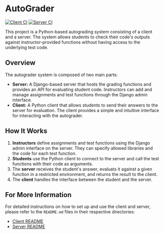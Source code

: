# AutoGrader

[![Client CI](https://github.com/azzeloof/autograder/actions/workflows/client-ci.yml/badge.svg)](https://github.com/azzeloof/autograder/actions/workflows/client-ci.yml)
[![Server CI](https://github.com/azzeloof/autograder/actions/workflows/server-ci.yml/badge.svg)](https://github.com/azzeloof/autograder/actions/workflows/server-ci.yml)

This project is a Python-based autograding system consisting of a client and a server. The system allows students to check their code's outputs against instructor-provided functions without having access to the underlying test code.

## Overview

The autograder system is composed of two main parts:

*   **Server:** A Django-based server that hosts the grading functions and provides an API for evaluating student code. Instructors can add and manage assignments and test functions through the Django admin interface.
*   **Client:** A Python client that allows students to send their answers to the server for evaluation. The client provides a simple and intuitive interface for interacting with the autograder.

## How It Works

1.  **Instructors** define assignments and test functions using the Django admin interface on the server. They can specify allowed libraries and the code for each test function.
2.  **Students** use the Python client to connect to the server and call the test functions with their code as arguments.
3.  The **server** receives the student's answer, evaluats it against a given function in a restricted environment, and returns the result to the client.
4.  The **client** handles the interface between the student and the server.

## For More Information

For detailed instructions on how to set up and use the client and server, please refer to the `README.md` files in their respective directories:

*   [Client README](./client-src/README.md)
*   [Server README](./server-src/README.md)
